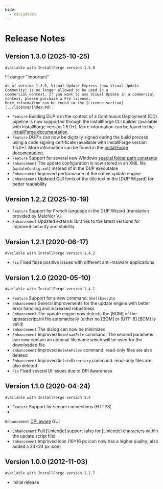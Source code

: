 ```yaml
---
hide:
  - navigation
---
```


# Release Notes

## Version 1.3.0 (2025-10-25)

`Available with InstallForge version 1.5.0`

!!! danger "Important"

    As of version 1.3.0, Visual Update Express (now Visual Update Community) is no longer allowed to be used in a
    commercial context. If you want to use Visual Update in a commercial context, please purchase a Pro license.
    More information can be found in the [License section](../license/index.md).

* `Feature` Building DUP's in the context of a Continuous Deployment (CD) pipeline is now supported through the
  InstallForge CLI builder (available with InstallForge version 1.5.0+). More information can be found in
  the [InstallForge documentation](https://docs.installforge.net/).
* `Feature` DUP's can now be digitally signed during the build process using a code signing certificate
  (available with InstallForge version 1.5.0+). More information can be found in the
  [InstallForge documentation](https://docs.installforge.net/).
* `Feature` Support for several new Windows [special folder path constants](../reference/path-constants.md)
* `Enhancement` The update configuration is now stored in an XML file (`updateConfig.xml`) instead of in the DUP executable
* `Enhancement` Improved performance of the native update engine
* `Enhancement` Updated GUI fonts of the title text in the [DUP Wizard] for better readability

## Version 1.2.2 (2025-10-19)

* `Feature` Support for French language in the DUP Wizard (translation provided by Melchior V.)
* `Enhancement` Updated external libraries to the latest versions for improved security and stability

## Version 1.2.1 (2020-06-17)

`Available with InstallForge version 1.4.2`

* `Fix` Fixed false positive issues with different anti-malware applications

## Version 1.2.0 (2020-05-10)

`Available with InstallForge version 1.4.1`

* `Feature` Support for a new command: `ShellExecute`
* `Enhancement` Several improvements for the update engine with better error handling and increased robustness
* `Enhancement` The update engine now detects the [BOM] of the updatescript.ini file automatically (either no [BOM]
  or [UTF-8] [BOM] is valid)
* `Enhancement` The dialog can now be minimized
* `Enhancement` Improved `DownloadFile` command: The second parameter can now contain an optional file name which will
  be used for the downloaded file
* `Enhancement` Improved `DeleteFiles` command: read-only files are also deleted
* `Enhancement` Improved `DeleteDirectory` command: read-only files are also deleted
* `Fix` Fixed several UI issues due to DPI Awareness

## Version 1.1.0 (2020-04-24)

`Available with InstallForge version 1.4`

* `Feature` Support for secure connections (HTTPS)
*
`Enhancement` [DPI aware](https://docs.microsoft.com/en-us/windows/win32/hidpi/high-dpi-desktop-application-development-on-windows)
GUI
* `Enhancement` Full [Unicode] support (also for [Unicode] characters within the update script file)
* `Enhancement` Improved icon (16×16 px icon now has a higher quality; also added a 24×24 px icon)

## Version 1.0.0 (2012-11-03)

`Available with InstallForge version 1.2.7`

* Initial release
